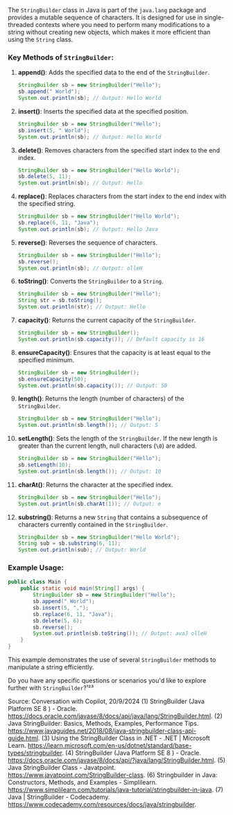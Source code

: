 The `StringBuilder` class in Java is part of the `java.lang` package and provides a mutable sequence of characters. It is designed for use in single-threaded contexts where you need to perform many modifications to a string without creating new objects, which makes it more efficient than using the `String` class.

### Key Methods of `StringBuilder`:

1. **append()**: Adds the specified data to the end of the `StringBuilder`.
    ```java
    StringBuilder sb = new StringBuilder("Hello");
    sb.append(" World");
    System.out.println(sb); // Output: Hello World
    ```

2. **insert()**: Inserts the specified data at the specified position.
    ```java
    StringBuilder sb = new StringBuilder("Hello");
    sb.insert(5, " World");
    System.out.println(sb); // Output: Hello World
    ```

3. **delete()**: Removes characters from the specified start index to the end index.
    ```java
    StringBuilder sb = new StringBuilder("Hello World");
    sb.delete(5, 11);
    System.out.println(sb); // Output: Hello
    ```

4. **replace()**: Replaces characters from the start index to the end index with the specified string.
    ```java
    StringBuilder sb = new StringBuilder("Hello World");
    sb.replace(6, 11, "Java");
    System.out.println(sb); // Output: Hello Java
    ```

5. **reverse()**: Reverses the sequence of characters.
    ```java
    StringBuilder sb = new StringBuilder("Hello");
    sb.reverse();
    System.out.println(sb); // Output: olleH
    ```

6. **toString()**: Converts the `StringBuilder` to a `String`.
    ```java
    StringBuilder sb = new StringBuilder("Hello");
    String str = sb.toString();
    System.out.println(str); // Output: Hello
    ```

7. **capacity()**: Returns the current capacity of the `StringBuilder`.
    ```java
    StringBuilder sb = new StringBuilder();
    System.out.println(sb.capacity()); // Default capacity is 16
    ```

8. **ensureCapacity()**: Ensures that the capacity is at least equal to the specified minimum.
    ```java
    StringBuilder sb = new StringBuilder();
    sb.ensureCapacity(50);
    System.out.println(sb.capacity()); // Output: 50
    ```

9. **length()**: Returns the length (number of characters) of the `StringBuilder`.
    ```java
    StringBuilder sb = new StringBuilder("Hello");
    System.out.println(sb.length()); // Output: 5
    ```

10. **setLength()**: Sets the length of the `StringBuilder`. If the new length is greater than the current length, null characters (`\0`) are added.
    ```java
    StringBuilder sb = new StringBuilder("Hello");
    sb.setLength(10);
    System.out.println(sb.length()); // Output: 10
    ```

11. **charAt()**: Returns the character at the specified index.
    ```java
    StringBuilder sb = new StringBuilder("Hello");
    System.out.println(sb.charAt(1)); // Output: e
    ```

12. **substring()**: Returns a new `String` that contains a subsequence of characters currently contained in the `StringBuilder`.
    ```java
    StringBuilder sb = new StringBuilder("Hello World");
    String sub = sb.substring(6, 11);
    System.out.println(sub); // Output: World
    ```

### Example Usage:
```java
public class Main {
    public static void main(String[] args) {
        StringBuilder sb = new StringBuilder("Hello");
        sb.append(" World");
        sb.insert(5, ",");
        sb.replace(6, 11, "Java");
        sb.delete(5, 6);
        sb.reverse();
        System.out.println(sb.toString()); // Output: avaJ olleH
    }
}
```

This example demonstrates the use of several `StringBuilder` methods to manipulate a string efficiently.

Do you have any specific questions or scenarios you'd like to explore further with `StringBuilder`?¹²³

Source: Conversation with Copilot, 20/9/2024
(1) StringBuilder (Java Platform SE 8 ) - Oracle. https://docs.oracle.com/javase/8/docs/api/java/lang/StringBuilder.html.
(2) Java StringBuilder: Basics, Methods, Examples, Performance Tips. https://www.javaguides.net/2018/08/java-stringbuilder-class-api-guide.html.
(3) Using the StringBuilder Class in .NET - .NET | Microsoft Learn. https://learn.microsoft.com/en-us/dotnet/standard/base-types/stringbuilder.
(4) StringBuilder (Java Platform SE 8 ) - Oracle. https://docs.oracle.com/javase/8/docs/api/?java/lang/StringBuilder.html.
(5) Java StringBuilder Class - Javatpoint. https://www.javatpoint.com/StringBuilder-class.
(6) Stringbuilder in Java: Constructors, Methods, and Examples - Simplilearn. https://www.simplilearn.com/tutorials/java-tutorial/stringbuilder-in-java.
(7) Java | StringBuilder - Codecademy. https://www.codecademy.com/resources/docs/java/stringbuilder.